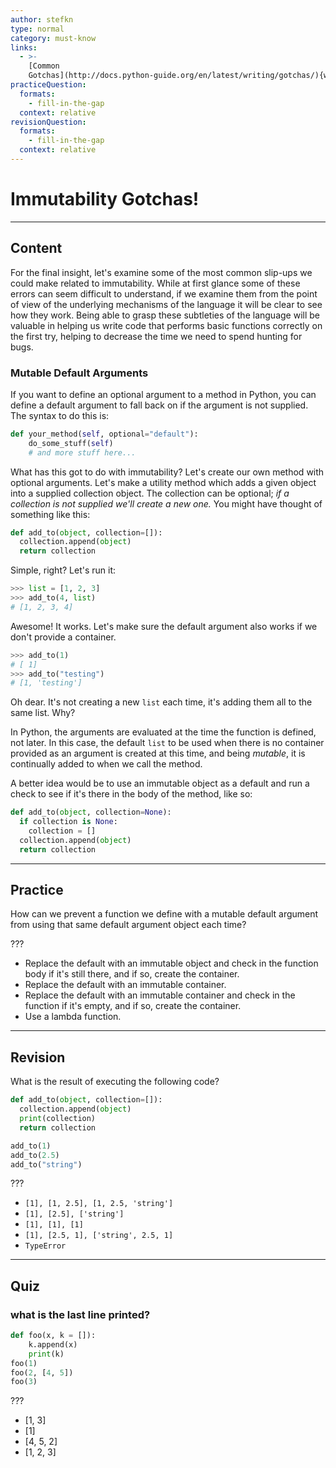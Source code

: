 ```yaml
---
author: stefkn
type: normal
category: must-know
links:
  - >-
    [Common
    Gotchas](http://docs.python-guide.org/en/latest/writing/gotchas/){website}
practiceQuestion:
  formats:
    - fill-in-the-gap
  context: relative
revisionQuestion:
  formats:
    - fill-in-the-gap
  context: relative
---
```


# Immutability Gotchas!


---

## Content

For the final insight, let's examine some of the most common slip-ups we could make related to immutability. While at first glance some of these errors can seem difficult to understand, if we examine them from the point of view of the underlying mechanisms of the language it will be clear to see how they work. Being able to grasp these subtleties of the language will be valuable in helping us write code that performs basic functions correctly on the first try, helping to decrease the time we need to spend hunting for bugs.

### Mutable Default Arguments

If you want to define an optional argument to a method in Python, you can define a default argument to fall back on if the argument is not supplied. The syntax to do this is:

```python
def your_method(self, optional="default"):
    do_some_stuff(self)
    # and more stuff here...
```

What has this got to do with immutability? Let's create our own method with optional arguments. Let's make a utility method which adds a given object into a supplied collection object. The collection can be optional; *if a collection is not supplied we'll create a new one.* You might have thought of something like this:

```python
def add_to(object, collection=[]):
  collection.append(object)
  return collection
```

Simple, right? Let's run it:

```python
>>> list = [1, 2, 3]
>>> add_to(4, list)
# [1, 2, 3, 4]
```

Awesome! It works. Let's make sure the default argument also works if we don't provide a container.

```python
>>> add_to(1)
# [ 1]
>>> add_to("testing")
# [1, 'testing']
```

Oh dear. It's not creating a new `list` each time, it's adding them all to the same list. Why?

In Python, the arguments are evaluated at the time the function is defined, not later. In this case, the default `list` to be used when there is no container provided as an argument is created at this time, and being *mutable*, it is continually added to when we call the method.

A better idea would be to use an immutable object as a default and run a check to see if it's there in the body of the method, like so:

```python
def add_to(object, collection=None):
  if collection is None:
    collection = []
  collection.append(object)
  return collection
```


---

## Practice

How can we prevent a function we define with a mutable default argument from using that same default argument object each time?

???

- Replace the default with an immutable object and check in the function body if it's still there, and if so, create the container.
- Replace the default with an immutable container.
- Replace the default with an immutable container and check in the function if it's empty, and if so, create the container.
- Use a lambda function.


---

## Revision

What is the result of executing the following code?

```python
def add_to(object, collection=[]):
  collection.append(object)
  print(collection)
  return collection

add_to(1)
add_to(2.5)
add_to("string")
```

???

- `[1], [1, 2.5], [1, 2.5, 'string']`
- `[1], [2.5], ['string']`
- `[1], [1], [1]`
- `[1], [2.5, 1], ['string', 2.5, 1]`
- `TypeError`


---

## Quiz

### what is the last line printed?


```python
def foo(x, k = []):
    k.append(x)
    print(k)
foo(1)
foo(2, [4, 5])
foo(3)
```

 ???

- [1, 3]
- [1]
- [4, 5, 2]
- [1, 2, 3]
 

